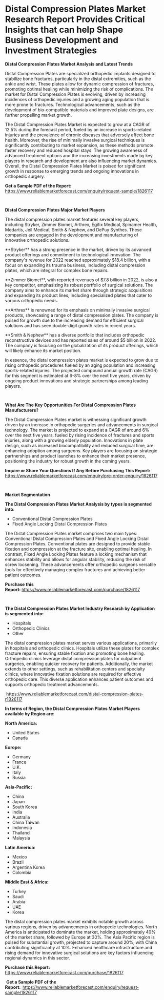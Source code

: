 <p><h1>Distal Compression Plates Market Research Report Provides Critical Insights that can help Shape Business Development and Investment Strategies</h1></p><p><strong>Distal Compression Plates Market Analysis and Latest Trends</strong></p>
<p><p>Distal Compression Plates are specialized orthopedic implants designed to stabilize bone fractures, particularly in the distal extremities, such as the ankle and wrist. These plates allow for dynamic compression of fractures, promoting optimal healing while minimizing the risk of complications. The market for Distal Compression Plates is evolving, driven by increasing incidences of orthopedic injuries and a growing aging population that is more prone to fractures. Technological advancements, such as the development of bio-compatible materials and improved plate designs, are further propelling market growth.</p><p>The Distal Compression Plates Market is expected to grow at a CAGR of 12.5% during the forecast period, fueled by an increase in sports-related injuries and the prevalence of chronic diseases that adversely affect bone health. Moreover, the rise of minimally invasive surgical techniques is significantly contributing to market expansion, as these methods promote faster recovery and reduced hospital stays. The growing awareness of advanced treatment options and the increasing investments made by key players in research and development are also influencing market dynamics. Overall, the Distal Compression Plates Market is poised for significant growth in response to emerging trends and ongoing innovations in orthopedic surgery.</p></p>
<p><strong>Get a Sample PDF of the Report:&nbsp;</strong> <a href="https://www.reliablemarketforecast.com/enquiry/request-sample/1826117?utm_campaign=3203&utm_medium=2&utm_source=Github&utm_content=ia&utm_term=14042025&utm_id=distal-compression-plates">https://www.reliablemarketforecast.com/enquiry/request-sample/1826117</a></p>
<p>&nbsp;</p>
<p><strong>Distal Compression Plates Major Market Players</strong></p>
<p><p>The distal compression plates market features several key players, including Stryker, Zimmer Biomet, Arthrex, Egifix Medical, Spinamer Health, Medartis, Jeil Medical, Smith & Nephew, and DePuy Synthes. These companies are engaged in the development and manufacturing of innovative orthopedic solutions.</p><p>**Stryker** has a strong presence in the market, driven by its advanced product offerings and commitment to technological innovation. The company's revenue for 2022 reached approximately $18.4 billion, with a focus on expanding its trauma business, including distal compression plates, which are integral for complex bone repairs.</p><p>**Zimmer Biomet**, with reported revenues of $7.8 billion in 2022, is also a key competitor, emphasizing its robust portfolio of surgical solutions. The company aims to enhance its market share through strategic acquisitions and expanding its product lines, including specialized plates that cater to various orthopedic needs.</p><p>**Arthrex** is renowned for its emphasis on minimally invasive surgical products, showcasing a range of distal compression plates. The company is poised for growth due to the increasing demand for efficient surgical solutions and has seen double-digit growth rates in recent years.</p><p>**Smith & Nephew** has a diverse portfolio that includes orthopedic reconstructive devices and has reported sales of around $5 billion in 2022. The company is focusing on the globalization of its product offerings, which will likely enhance its market position.</p><p>In essence, the distal compression plates market is expected to grow due to rising orthopedic procedures fueled by an aging population and increasing sports-related injuries. The projected compound annual growth rate (CAGR) for this segment is estimated at 6-8% over the next five years, driven by ongoing product innovations and strategic partnerships among leading players.</p></p>
<p>&nbsp;</p>
<p><strong>What Are The Key Opportunities For Distal Compression Plates Manufacturers?</strong></p>
<p><p>The Distal Compression Plates market is witnessing significant growth driven by an increase in orthopedic surgeries and advancements in surgical technology. The market is projected to expand at a CAGR of around 6% over the next five years, fueled by rising incidence of fractures and sports injuries, along with a growing elderly population. Innovations in plate design, such as increased biocompatibility and reduced surgical time, are enhancing adoption among surgeons. Key players are focusing on strategic partnerships and product launches to enhance their market presence, positioning the industry for robust growth in the coming years.</p></p>
<p><strong>Inquire or Share Your Questions If Any Before Purchasing This Report:</strong> <a href="https://www.reliablemarketforecast.com/enquiry/pre-order-enquiry/1826117?utm_campaign=3203&utm_medium=2&utm_source=Github&utm_content=ia&utm_term=14042025&utm_id=distal-compression-plates">https://www.reliablemarketforecast.com/enquiry/pre-order-enquiry/1826117</a></p>
<p>&nbsp;</p>
<p><strong>Market Segmentation</strong></p>
<p><strong>The Distal Compression Plates Market Analysis by types is segmented into:</strong></p>
<p><ul><li>Conventional Distal Compression Plates</li><li>Fixed Angle Locking Distal Compression Plates</li></ul></p>
<p><p>The Distal Compression Plates market comprises two main types: Conventional Distal Compression Plates and Fixed Angle Locking Distal Compression Plates. Conventional plates are designed to provide stable fixation and compression at the fracture site, enabling optimal healing. In contrast, Fixed Angle Locking Plates feature a locking mechanism that enhances stability and allows for angular stability, reducing the risk of screw loosening. These advancements offer orthopedic surgeons versatile tools for effectively managing complex fractures and achieving better patient outcomes.</p></p>
<p><strong>Purchase this Report:&nbsp;</strong><a href="https://www.reliablemarketforecast.com/purchase/1826117?utm_campaign=3203&utm_medium=2&utm_source=Github&utm_content=ia&utm_term=14042025&utm_id=distal-compression-plates">https://www.reliablemarketforecast.com/purchase/1826117</a></p>
<p>&nbsp;</p>
<p><strong>The Distal Compression Plates Market Industry Research by Application is segmented into:</strong></p>
<p><ul><li>Hospitals</li><li>Orthopedic Clinics</li><li>Other</li></ul></p>
<p><p>The distal compression plates market serves various applications, primarily in hospitals and orthopedic clinics. Hospitals utilize these plates for complex fracture repairs, ensuring stable fixation and promoting bone healing. Orthopedic clinics leverage distal compression plates for outpatient surgeries, enabling quicker recovery for patients. Additionally, the market extends to other settings, such as rehabilitation centers and specialty clinics, where innovative fixation solutions are required for effective orthopedic care. This diverse application enhances patient outcomes and supports orthopedic treatment advancements.</p></p>
<p><a href="https://www.reliablemarketforecast.com/distal-compression-plates-r1826117?utm_campaign=3203&utm_medium=2&utm_source=Github&utm_content=ia&utm_term=14042025&utm_id=distal-compression-plates">&nbsp;https://www.reliablemarketforecast.com/distal-compression-plates-r1826117</a></p>
<p><strong>In terms of Region, the Distal Compression Plates Market Players available by Region are:</strong></p>
<p>
    <p> <strong> North America: </strong>
        <ul>
            <li>United States</li>
            <li>Canada</li>
        </ul>
        </p> 
    <p> <strong> Europe: </strong>
        <ul>
            <li>Germany</li>
            <li>France</li>
            <li>U.K.</li>
            <li>Italy</li>
            <li>Russia</li>
        </ul>
        </p> 
    <p> <strong> Asia-Pacific: </strong>
        <ul>
            <li>China</li>
            <li>Japan</li>
            <li>South Korea</li>
            <li>India</li>
            <li>Australia</li>
            <li>China Taiwan</li>
            <li>Indonesia</li>
            <li>Thailand</li>
            <li>Malaysia</li>
        </ul>
        </p> 
    <p> <strong> Latin America: </strong>
        <ul>
            <li>Mexico</li>
            <li>Brazil</li>
            <li>Argentina Korea</li>
            <li>Colombia</li>
        </ul>
        </p> 
    <p> <strong> Middle East & Africa: </strong>
        <ul>
            <li>Turkey</li>
            <li>Saudi</li>
            <li>Arabia</li>
            <li>UAE</li>
            <li>Korea</li>
        </ul>
    </p>
    </p>
<p><p>The distal compression plates market exhibits notable growth across various regions, driven by advancements in orthopedic technologies. North America is anticipated to dominate the market, holding approximately 40% of the market share, followed by Europe at 30%. The Asia Pacific region is poised for substantial growth, projected to capture around 20%, with China contributing significantly at 10%. Enhanced healthcare infrastructure and rising demand for innovative surgical solutions are key factors influencing regional dynamics in this sector.</p></p>
<p><strong>Purchase this Report: </strong><a href="https://www.reliablemarketforecast.com/purchase/1826117?utm_campaign=3203&utm_medium=2&utm_source=Github&utm_content=ia&utm_term=14042025&utm_id=distal-compression-plates">https://www.reliablemarketforecast.com/purchase/1826117</a></p>
<p>&nbsp;<strong>Get a Sample PDF of the Report:&nbsp;&nbsp;</strong><a href="https://www.reliablemarketforecast.com/enquiry/request-sample/1826117?utm_campaign=3203&utm_medium=2&utm_source=Github&utm_content=ia&utm_term=14042025&utm_id=distal-compression-plates">https://www.reliablemarketforecast.com/enquiry/request-sample/1826117</a></p>
<p><strong></strong></p>
<p><p></p><p></p><p></p></p>